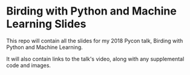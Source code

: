# Birding with Python and Machine Learning Slides

This repo will contain all the slides for my 2018 Pycon talk, Birding with Python and Machine Learning.

It will also contain links to the talk's video, along with any supplemental code and images.
